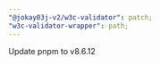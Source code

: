 ```yaml
---
"@jokay03j-v2/w3c-validator": patch;
"w3c-validator-wrapper": path;
---
```


Update pnpm to v8.6.12
